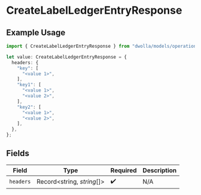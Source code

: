 # CreateLabelLedgerEntryResponse

## Example Usage

```typescript
import { CreateLabelLedgerEntryResponse } from "dwolla/models/operations";

let value: CreateLabelLedgerEntryResponse = {
  headers: {
    "key": [
      "<value 1>",
    ],
    "key1": [
      "<value 1>",
      "<value 2>",
    ],
    "key2": [
      "<value 1>",
      "<value 2>",
    ],
  },
};
```

## Fields

| Field                      | Type                       | Required                   | Description                |
| -------------------------- | -------------------------- | -------------------------- | -------------------------- |
| `headers`                  | Record<string, *string*[]> | :heavy_check_mark:         | N/A                        |